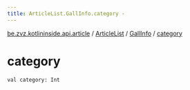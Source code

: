 ```yaml
---
title: ArticleList.GallInfo.category - 
---
```


[be.zvz.kotlininside.api.article](../../index.html) / [ArticleList](../index.html) / [GallInfo](index.html) / [category](./category.html)

# category

`val category: Int`